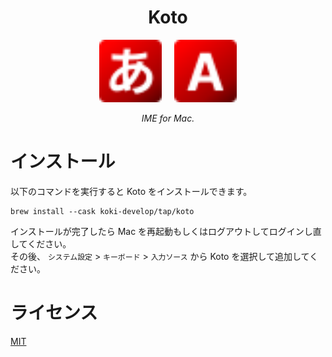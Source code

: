 <h1 align="center">Koto</h1>

<p align="center">
  <img src="./Koto/Resources/ja.svg" width="100px">
  &nbsp;
  &nbsp;
  <img src="./Koto/Resources/en.svg" width="100px">
</p>

<p align="center">
  <i>IME for Mac.</i>
</p>

# インストール

以下のコマンドを実行すると Koto をインストールできます。

```console
brew install --cask koki-develop/tap/koto
```

インストールが完了したら Mac を再起動もしくはログアウトしてログインし直してください。  
その後、 `システム設定` > `キーボード` > `入力ソース` から Koto を選択して追加してください。

# ライセンス

[MIT](./LICENSE)
